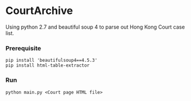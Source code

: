 # CourtArchive

Using python 2.7 and beautiful soup 4 to parse out Hong Kong Court case list.
### Prerequisite
```
pip install 'beautifulsoup4==4.5.3'
pip install html-table-extractor
```

### Run
```
python main.py <Court page HTML file>
```

